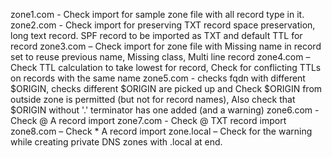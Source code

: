 zone1.com - Check import for sample zone file with all record type in it.
zone2.com - Check import for preserving TXT record space preservation, long text record. SPF record to be imported as TXT and default TTL for record
zone3.com – Check import for zone file with Missing name in record set to reuse previous name, Missing class, Multi line record
zone4.com – Check TTL calculation to take lowest for record, Check for conflicting TTLs on records with the same name
zone5.com - checks fqdn with different $ORIGIN, checks different $ORIGIN are picked up and Check $ORIGIN from outside zone is permitted (but not for record names), Also check that $ORIGIN without '.' terminator has one added (and a warning)
zone6.com - Check @ A record import
zone7.com - Check @ TXT record import
zone8.com – Check * A record import
zone.local – Check for the warning while creating private DNS zones with .local at end.

